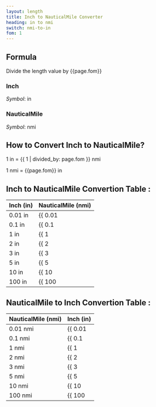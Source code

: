 ```yaml
---
layout: length
title: Inch to NauticalMile Converter
heading: in to nmi
switch: nmi-to-in
fom: 1
---
```


## Formula
Divide the length value by {{page.fom}}

### Inch
*Symbol*: in

### NauticalMile
*Symbol*: nmi

## How to Convert Inch to NauticalMile?
1 in = {{ 1 | divided_by: page.fom }} nmi

1 nmi = {{page.fom}} in

## Inch to NauticalMile Convertion Table :

| Inch (in) | NauticalMile (nmi) |
| ---- | ---- |
| 0.01 in | {{ 0.01 | divided_by: page.fom | round: 5 }} nmi |
| 0.1 in | {{ 0.1 | divided_by: page.fom | round: 5 }} nmi |
| 1 in | {{ 1 | divided_by: page.fom | round: 5 }} nmi |
| 2 in | {{ 2 | divided_by: page.fom | round: 5 }} nmi |
| 3 in | {{ 3 | divided_by: page.fom | round: 5 }} nmi |
| 5 in | {{ 5 | divided_by: page.fom | round: 5 }} nmi |
| 10 in | {{ 10 | divided_by: page.fom | round: 5 }} nmi |
| 100 in | {{ 100 | divided_by: page.fom | round: 5 }} nmi |

## NauticalMile to Inch Convertion Table :

| NauticalMile (nmi) | Inch (in) |
| ---- | ---- |
| 0.01 nmi | {{ 0.01 | times: page.fom | round: 5 }} in |
| 0.1 nmi | {{ 0.1 | times: page.fom | round: 5 }} in |
| 1 nmi | {{ 1 | times: page.fom | round: 5 }} in |
| 2 nmi | {{ 2 | times: page.fom | round: 5 }} in |
| 3 nmi | {{ 3 | times: page.fom | round: 5 }} in |
| 5 nmi | {{ 5 | times: page.fom | round: 5 }} in |
| 10 nmi | {{ 10 | times: page.fom | round: 5 }} in |
| 100 nmi | {{ 100 | times: page.fom | round: 5 }} in |

<script>
selectInput[4].selected = true
selectOutput[10].selected = true
</script>
